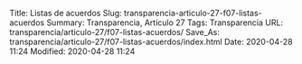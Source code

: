 Title: Listas de acuerdos
Slug: transparencia-articulo-27-f07-listas-acuerdos
Summary: Transparencia, Artículo 27
Tags: Transparencia
URL: transparencia/articulo-27/f07-listas-acuerdos/
Save_As: transparencia/articulo-27/f07-listas-acuerdos/index.html
Date: 2020-04-28 11:24
Modified: 2020-04-28 11:24


 




